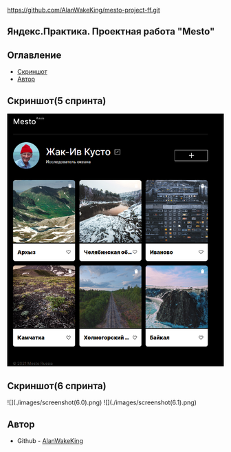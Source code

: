 https://github.com/AlanWakeKing/mesto-project-ff.git

<h2>Яндекс.Практика. Проектная работа "Mesto"</h2>

<h2 aling="center">Оглавление</h2>

- [Скриншот](#скриншот)
- [Автор](#автор)

<h2 aling="center">Скриншот(5 спринта)</h2>

![](./images/screenshot(5.0).png)

<h2 aling="center">Скриншот(6 спринта)</h2>
![](./images/screenshot(6.0).png)
![](./images/screenshot(6.1).png)
<h2 aling="center">Автор</h2>

- Github - [AlanWakeKing](https://github.com/AlanWakeKing)